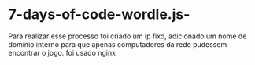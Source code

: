 # 7-days-of-code-wordle.js-
Para realizar esse processo foi criado um ip fixo, adicionado um nome de domínio interno para que apenas computadores da rede pudessem encontrar o jogo. 
foi usado nginx 
